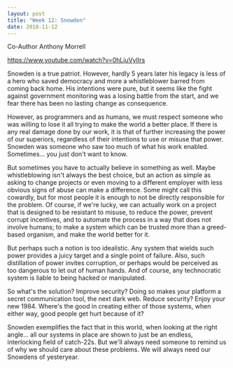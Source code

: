 ```yaml
---
layout: post
title: "Week 12: Snowden"
date: 2018-11-12
---
```


Co-Author Anthony Morrell

https://www.youtube.com/watch?v=0hLjuVyIIrs

Snowden is a true patriot. However, hardly 5 years later his legacy is less of a hero who saved democracy and more a whistleblower barred from coming back home. His intentions were pure, but it seems like the fight against government monitoring was a losing battle from the start, and we fear there has been no lasting change as consequence.

However, as programmers and as humans, we must respect someone who was willing to lose it all trying to make the world a better place. If there is any real damage done by our work, it is that of further increasing the power of our superiors, regardless of their intentions to use or misuse that power. Snowden was someone who saw too much of what his work enabled. Sometimes... you just don't want to know.

But sometimes you have to actually believe in something as well. Maybe whistleblowing isn't always the best choice, but an action as simple as asking to change projects or even moving to a different employer with less obvious signs of abuse can make a difference. Some might call this cowardly, but for most people it is enough to not be directly responsible for the problem. Of course, if we're lucky, we can actually work on a project that is designed to be resistant to misuse, to reduce the power, prevent corrupt incentives, and to automate the process in a way that does not involve humans; to make a system which can be trusted more than a greed-based organism, and make the world better for it.

But perhaps such a notion is too idealistic. Any system that wields such power provides a juicy target and a single point of failure. Also, such distillation of power invites corruption, or perhaps would be perceived as too dangerous to let out of human hands. And of course, any technocratic system is liable to being hacked or manipulated.

So what's the solution? Improve security? Doing so makes your platform a secret communication tool, the next dark web. Reduce security? Enjoy your new 1984. Where's the good in creating either of those systems, when either way, good people get hurt because of it?

Snowden exemplifies the fact that in this world, when looking at the right angle... all our systems in place are shown to just be an endless, interlocking field of catch-22s. But we'll always need someone to remind us of why we should care about these problems. We will always need our Snowdens of yesteryear.

